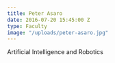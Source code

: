 ```yaml
---
title: Peter Asaro
date: 2016-07-20 15:45:00 Z
type: Faculty
image: "/uploads/peter-asaro.jpg"
---
```


Artificial Intelligence and Robotics
